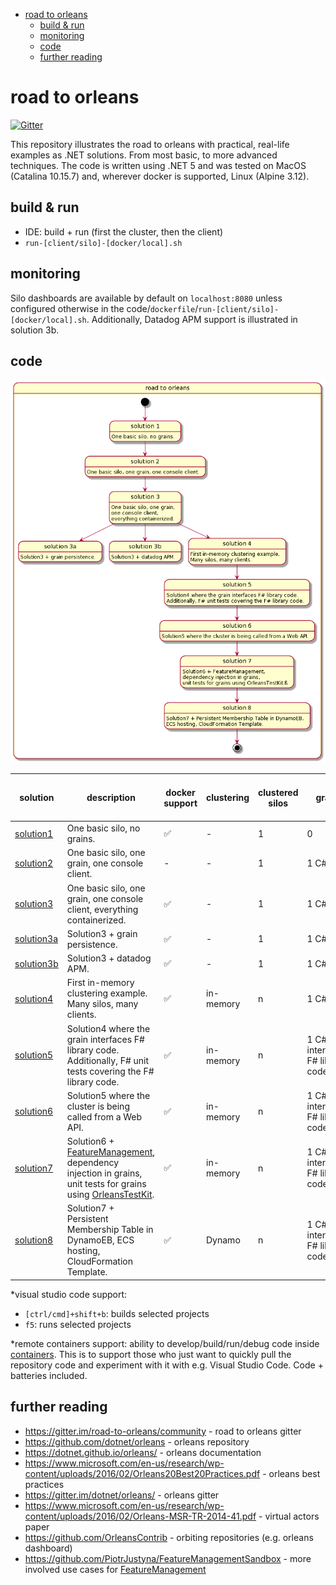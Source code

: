 - [road to orleans](#road-to-orleans)
  - [build & run](#build--run)
  - [monitoring](#monitoring)
  - [code](#code)
  - [further reading](#further-reading)

# road to orleans

[![Gitter](https://badges.gitter.im/road-to-orleans/community.svg)](https://gitter.im/road-to-orleans/community?utm_source=badge&utm_medium=badge&utm_campaign=pr-badge)

This repository illustrates the road to orleans with practical, real-life examples as .NET solutions. From most basic, to more advanced techniques. The code is written using .NET 5 and was tested on MacOS (Catalina 10.15.7) and, wherever docker is supported, Linux (Alpine 3.12).

## build & run

* IDE: build + run (first the cluster, then the client)
* `run-[client/silo]-[docker/local].sh`

## monitoring

Silo dashboards are available by default on `localhost:8080` unless configured otherwise in the code/`dockerfile`/`run-[client/silo]-[docker/local].sh`. Additionally, Datadog APM support is illustrated in solution 3b.

## code

![solutions](./solutions/road-to-orleans.png)

| solution | description | docker support | clustering | clustered silos | grains | clients | \*visual studio code support | \*remote containers support |
| --- | --- | --- | --- | --- | --- | --- | --- | --- |
| [solution1](1/readme.md) | One basic silo, no grains. | :white_check_mark: | - | 1 | 0 | 0 | :white_check_mark: | :white_check_mark: |
| [solution2](2/readme.md) | One basic silo, one grain, one console client. | - | - | 1 | 1 C# grain | 1 - console | :white_check_mark: | :white_check_mark: |
| [solution3](3/readme.md) | One basic silo, one grain, one console client, everything containerized. | :white_check_mark: | - | 1 | 1 C# grain | 1 - console | :white_check_mark: | :white_check_mark: |
| [solution3a](3a/readme.md) | Solution3 + grain persistence. | :white_check_mark: | - | 1 | 1 C# grain | 1 - console | :white_check_mark: | :white_check_mark: |
| [solution3b](3b/readme.md) | Solution3 + datadog APM. | :white_check_mark: | - | 1 | 1 C# grain | 1 - console | :white_check_mark: | :white_check_mark: |
| [solution4](4/readme.md) | First in-memory clustering example. Many silos, many clients. | :white_check_mark: | in-memory | n | 1 C# grain | n - console | :white_check_mark: | :white_check_mark: |
| [solution5](5/readme.md) | Solution4 where the grain interfaces F# library code. Additionally, F# unit tests covering the F# library code. | :white_check_mark: | in-memory | n | 1 C# grain interfacing F# library code. | n - console |||
| [solution6](6/readme.md) | Solution5 where the cluster is being called from a Web API. | :white_check_mark: | in-memory | n | 1 C# grain interfacing F# library code | n - web api |||
| [solution7](7/readme.md) | Solution6 + [FeatureManagement](https://www.nuget.org/packages/Microsoft.FeatureManagement/), dependency injection in grains, unit tests for grains using [OrleansTestKit](https://www.nuget.org/packages/OrleansTestKit/). | :white_check_mark: | in-memory | n | 1 C# grain interfacing F# library code | n - web api |||
| [solution8](8/readme.md) | Solution7 + Persistent Membership Table in DynamoEB, ECS hosting, CloudFormation Template. | :white_check_mark: | Dynamo | n | 1 C# grain interfacing F# library code | n - web api |||

\*visual studio code support:
* `[ctrl/cmd]+shift+b`: builds selected projects
* `f5`: runs selected projects

\*remote containers support: ability to develop/build/run/debug code inside [containers](https://code.visualstudio.com/docs/remote/containers). This is to support those who just want to quickly pull the repository code and experiment with it with e.g. Visual Studio Code. Code + batteries included.

## further reading

* https://gitter.im/road-to-orleans/community - road to orleans gitter
* https://github.com/dotnet/orleans - orleans repository
* https://dotnet.github.io/orleans/ - orleans documentation
* https://www.microsoft.com/en-us/research/wp-content/uploads/2016/02/Orleans20Best20Practices.pdf - orleans best practices
* https://gitter.im/dotnet/orleans/ - orleans gitter
* https://www.microsoft.com/en-us/research/wp-content/uploads/2016/02/Orleans-MSR-TR-2014-41.pdf - virtual actors paper
* https://github.com/OrleansContrib - orbiting repositories (e.g. orleans dashboard)
* https://github.com/PiotrJustyna/FeatureManagementSandbox - more involved use cases for [FeatureManagement](https://www.nuget.org/packages/Microsoft.FeatureManagement/)
